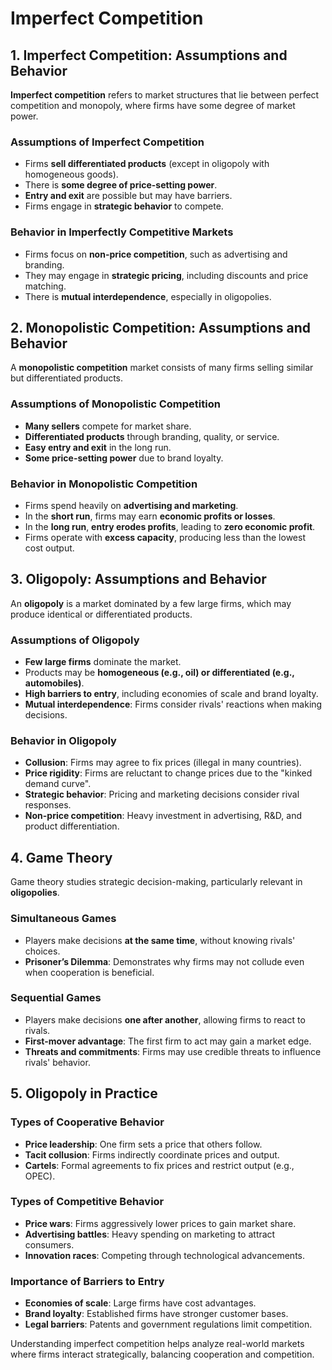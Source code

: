 # Imperfect Competition

## 1. Imperfect Competition: Assumptions and Behavior
**Imperfect competition** refers to market structures that lie between perfect competition and monopoly, where firms have some degree of market power.

### Assumptions of Imperfect Competition
- Firms **sell differentiated products** (except in oligopoly with homogeneous goods).
- There is **some degree of price-setting power**.
- **Entry and exit** are possible but may have barriers.
- Firms engage in **strategic behavior** to compete.

### Behavior in Imperfectly Competitive Markets
- Firms focus on **non-price competition**, such as advertising and branding.
- They may engage in **strategic pricing**, including discounts and price matching.
- There is **mutual interdependence**, especially in oligopolies.

## 2. Monopolistic Competition: Assumptions and Behavior
A **monopolistic competition** market consists of many firms selling similar but differentiated products.

### Assumptions of Monopolistic Competition
- **Many sellers** compete for market share.
- **Differentiated products** through branding, quality, or service.
- **Easy entry and exit** in the long run.
- **Some price-setting power** due to brand loyalty.

### Behavior in Monopolistic Competition
- Firms spend heavily on **advertising and marketing**.
- In the **short run**, firms may earn **economic profits or losses**.
- In the **long run**, **entry erodes profits**, leading to **zero economic profit**.
- Firms operate with **excess capacity**, producing less than the lowest cost output.

## 3. Oligopoly: Assumptions and Behavior
An **oligopoly** is a market dominated by a few large firms, which may produce identical or differentiated products.

### Assumptions of Oligopoly
- **Few large firms** dominate the market.
- Products may be **homogeneous (e.g., oil) or differentiated (e.g., automobiles)**.
- **High barriers to entry**, including economies of scale and brand loyalty.
- **Mutual interdependence**: Firms consider rivals' reactions when making decisions.

### Behavior in Oligopoly
- **Collusion**: Firms may agree to fix prices (illegal in many countries).
- **Price rigidity**: Firms are reluctant to change prices due to the "kinked demand curve".
- **Strategic behavior**: Pricing and marketing decisions consider rival responses.
- **Non-price competition**: Heavy investment in advertising, R&D, and product differentiation.

## 4. Game Theory
Game theory studies strategic decision-making, particularly relevant in **oligopolies**.

### Simultaneous Games
- Players make decisions **at the same time**, without knowing rivals' choices.
- **Prisoner’s Dilemma**: Demonstrates why firms may not collude even when cooperation is beneficial.

### Sequential Games
- Players make decisions **one after another**, allowing firms to react to rivals.
- **First-mover advantage**: The first firm to act may gain a market edge.
- **Threats and commitments**: Firms may use credible threats to influence rivals' behavior.

## 5. Oligopoly in Practice

### Types of Cooperative Behavior
- **Price leadership**: One firm sets a price that others follow.
- **Tacit collusion**: Firms indirectly coordinate prices and output.
- **Cartels**: Formal agreements to fix prices and restrict output (e.g., OPEC).

### Types of Competitive Behavior
- **Price wars**: Firms aggressively lower prices to gain market share.
- **Advertising battles**: Heavy spending on marketing to attract consumers.
- **Innovation races**: Competing through technological advancements.

### Importance of Barriers to Entry
- **Economies of scale**: Large firms have cost advantages.
- **Brand loyalty**: Established firms have stronger customer bases.
- **Legal barriers**: Patents and government regulations limit competition.

Understanding imperfect competition helps analyze real-world markets where firms interact strategically, balancing cooperation and competition.

